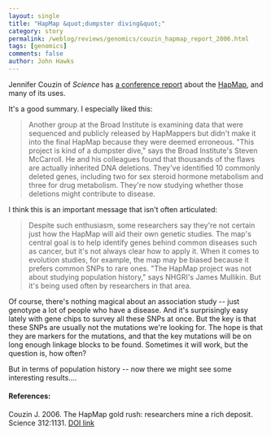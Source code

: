 ```yaml
---
layout: single 
title: "HapMap &quot;dumpster diving&quot;" 
category: story
permalink: /weblog/reviews/genomics/couzin_hapmap_report_2006.html
tags: [genomics] 
comments: false 
author: John Hawks 
---
```



<p>
Jennifer Couzin of <i>Science</i> has <a href="http://dx.doi.org/10.1126/science.312.5777.1131">a conference report</a> about the <a href="http://www.hapmap.org">HapMap</a>, and many of its uses. 
</p>

<p>
It's a good summary. I especially liked this: 
</p>

<blockquote>Another group at the Broad Institute is examining data that were sequenced and publicly released by HapMappers but didn't make it into the final HapMap because they were deemed erroneous. "This project is kind of a dumpster dive," says the Broad Institute's Steven McCarroll. He and his colleagues found that thousands of the flaws are actually inherited DNA deletions. They've identified 10 commonly deleted genes, including two for sex steroid hormone metabolism and three for drug metabolism. They're now studying whether those deletions might contribute to disease.</blockquote>

<p>
I think this is an important message that isn't often articulated: 
</p>

<blockquote>Despite such enthusiasm, some researchers say they're not certain just how the HapMap will aid their own genetic studies. The map's central goal is to help identify genes behind common diseases such as cancer, but it's not always clear how to apply it. When it comes to evolution studies, for example, the map may be biased because it prefers common SNPs to rare ones. "The HapMap project was not about studying population history," says NHGRI's James Mullikin. But it's being used often by researchers in that area.</blockquote>

<p>
Of course, there's nothing magical about an association study -- just genotype a lot of people who have a disease. And it's surprisingly easy lately with gene chips to survey all these SNPs at once. But the key is that these SNPs are usually not the mutations we're looking for. The hope is that they are markers for the mutations, and that the key mutations will be on long enough linkage blocks to be found. Sometimes it will work, but the question is, how often?
</p>

<p>
But in terms of population history -- now there we might see some interesting results....
</p>

<h4>References:</h4>

<p class="cite">Couzin J. 2006. The HapMap gold rush: researchers mine a rich deposit. Science 312:1131. <a href="http://dx.doi.org/10.1126/science.312.5777.1131">DOI link</a></p>

